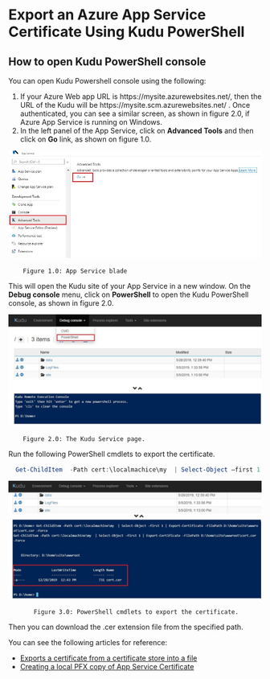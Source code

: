 Export an Azure App Service Certificate Using Kudu PowerShell
===========================================================

How to open Kudu PowerShell console
--------------------------
You can open Kudu Powershell console using the following:
1. If your Azure Web app URL is https&#58;//mysite.azurewebsites.net/, then the URL of the Kudu will be              https&#58;//mysite.scm.azurewebsites.net/ .  Once authenticated, you can see a similar screen, as shown in figure 2.0, if Azure App Service is running on Windows.
2. In the left panel of the App Service, click on **Advanced Tools** and then click on **Go** link, as shown on figure 1.0. 

 ![Image](https://github.com/cloudstk/articles/blob/master/azure/media/azure-app-service-blade.jpg "icon")
        
        Figure 1.0: App Service blade


This will open the Kudu site of your App Service in a new window. On the **Debug console** menu, click on **PowerShell** to open the Kudu PowerShell console, as shown in figure 2.0.

 ![Image](https://github.com/cloudstk/articles/blob/master/azure/media/kudu-powershell-console.jpg "icon")

        Figure 2.0: The Kudu Service page.


Run the following PowerShell cmdlets to export the certificate.

```powershell
  Get-ChildItem  -Path cert:\localmachice\my  | Select-Object –first 1 | Export-Certifactte  -FilePath D:\home\site\wwwroot\cert.cer –Force
```

 ![Image](https://github.com/cloudstk/articles/blob/master/azure/media/cmdlet-to-export-the-certificate.jpg "icon")

           Figure 3.0: PowerShell cmdlets to export the certificate.


Then you can download the .cer extension file from the specified path.

You can see the following articles for reference:
* [Exports a certificate from a certificate store into a file ](https://docs.microsoft.com/en-us/powershell/module/pkiclient/export-certificate?view=win10-ps) 
* [Creating a local PFX copy of App Service Certificate ](https://azure.github.io/AppService/2017/02/24/Creating-a-local-PFX-copy-of-App-Service-Certificate.html) 



